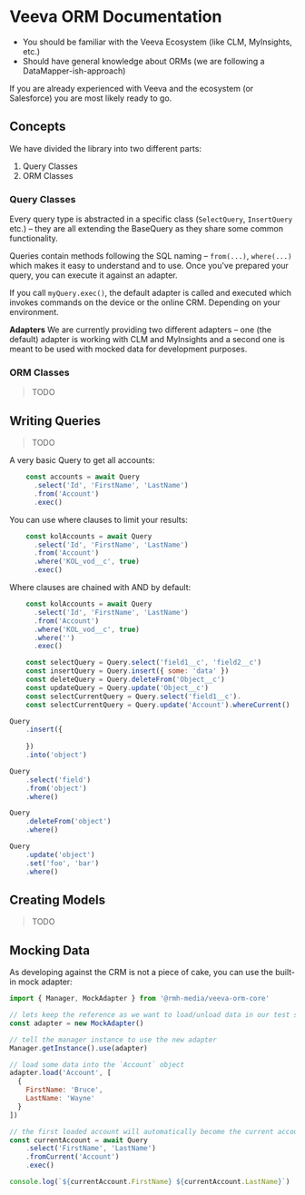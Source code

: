 # Veeva ORM Documentation

- You should be familiar with the Veeva Ecosystem (like CLM, MyInsights, etc.)
- Should have general knowledge about ORMs (we are following a DataMapper-ish-approach)

If you are already experienced with Veeva and the ecosystem (or Salesforce) you are most likely ready to go.  

## Concepts

We have divided the library into two different parts:

1. Query Classes
2. ORM Classes

### Query Classes

Every query type is abstracted in a specific class (`SelectQuery`, `InsertQuery` etc.) – they are all extending the BaseQuery as they share some common
functionality.

Queries contain methods following the SQL naming – `from(...)`, `where(...)` which makes it easy to understand and to use.
Once you've prepared your query, you can execute it against an adapter.

If you call `myQuery.exec()`, the default adapter is called and executed which invokes commands on the device or the online
CRM. Depending on your environment. 

**Adapters**
We are currently providing two different adapters – one (the default) adapter is working with CLM and MyInsights and a second one is
meant to be used with mocked data for development purposes.

### ORM Classes

> TODO
 
## Writing Queries

> TODO

A very basic Query to get all accounts:

```javascript
    const accounts = await Query
      .select('Id', 'FirstName', 'LastName')
      .from('Account')
      .exec()
```

You can use where clauses to limit your results:

```javascript
    const kolAccounts = await Query
      .select('Id', 'FirstName', 'LastName')
      .from('Account')
      .where('KOL_vod__c', true)
      .exec()
```

Where clauses are chained with AND by default:

```javascript
    const kolAccounts = await Query
      .select('Id', 'FirstName', 'LastName')
      .from('Account')
      .where('KOL_vod__c', true)
      .where('')
      .exec()
```



```javascript
    const selectQuery = Query.select('field1__c', 'field2__c')
    const insertQuery = Query.insert({ some: 'data' }) 
    const deleteQuery = Query.deleteFrom('Object__c') 
    const updateQuery = Query.update('Object__c')
    const selectCurrentQuery = Query.select('field1__c').
    const selectCurrentQuery = Query.update('Account').whereCurrent()
```

```javascript
Query
    .insert({
    
    })
    .into('object')

Query
    .select('field')
    .from('object')
    .where()

Query
    .deleteFrom('object')
    .where()

Query
    .update('object')
    .set('foo', 'bar')
    .where()
```


## Creating Models

> TODO

## Mocking Data

As developing against the CRM is not a piece of cake, you can use the built-in mock adapter:

```javascript
import { Manager, MockAdapter } from '@rmh-media/veeva-orm-core'

// lets keep the reference as we want to load/unload data in our test suites
const adapter = new MockAdapter()

// tell the manager instance to use the new adapter
Manager.getInstance().use(adapter)

// load some data into the `Account` object
adapter.load('Account', [
  {
    FirstName: 'Bruce',
    LastName: 'Wayne' 
  }
])

// the first loaded account will automatically become the current account
const currentAccount = await Query
    .select('FirstName', 'LastName')
    .fromCurrent('Account')
    .exec()

console.log(`${currentAccount.FirstName} ${currentAccount.LastName}`)
```
